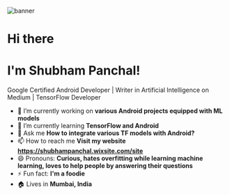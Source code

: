 
![banner](https://github.com/shubham0204/shubham0204/blob/master/banner_image.jpg?raw=true)

# Hi there
# I'm Shubham Panchal!

Google Certified Android Developer | Writer in Artificial Intelligence on Medium | TensorFlow Developer



- 🔭 I’m currently working on **various Android projects equipped with ML models**
- 🌱 I’m currently learning **TensorFlow and Android**
- 💬 Ask me **How to integrate various TF models with Android?**
- 📫 How to reach me **Visit my website https://shubhampanchal.wixsite.com/site**
- 😄 Pronouns: **Curious, hates overfitting while learning machine learning, loves to help people by answering their questions**
- ⚡ Fun fact: **I'm a foodie**
- 🏠 Lives in **Mumbai, India**


